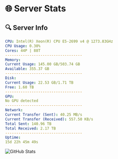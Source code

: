 # 🌐 Server Stats
## 🔍 Server Info
```yaml
CPU: Intel(R) Xeon(R) CPU E5-2699 v4 @ 1273.83GHz
CPU Usage: 0.30%
Cores: 44P | 88T
-----------------------------------
Memory:
Current Usage: 145.00 GB/503.74 GB
Available: 355.37 GB
-----------------------------------
Disk:
Current Usage: 22.53 GB/1.71 TB
Free: 1.60 TB
-----------------------------------
GPU:
No GPU detected
-----------------------------------
Network:
Current Transfer (Sent): 40.25 MB/s
Current Transfer (Received): 557.50 KB/s
Total Sent: 140.96 TB
Total Received: 2.17 TB
-----------------------------------
Uptime:
15d 22h 45m 49s
```
![GitHub Stats](https://img.shields.io/badge/Updated-2025-02-23_21:29:07-blue)